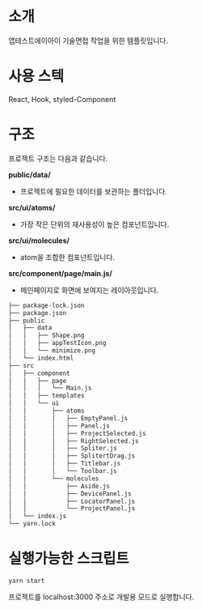 # 소개

앱테스트에이아이 기술면접 작업을 위한 템플릿입니다.

# 사용 스텍

React, Hook, styled-Component

# 구조

프로젝트 구조는 다음과 같습니다.

**public/data/**

- 프로젝트에 필요한 데이터를 보관하는 폴더입니다.

**src/ui/atoms/**

- 가장 작은 단위의 재사용성이 높은 컴포넌트입니다.

**src/ui/molecules/**

- atom을 조합한 컴포넌트입니다.

**src/component/page/main.js/**

- 메인페이지로 화면에 보여지는 레이아웃입니다.

```bash
├── package-lock.json
├── package.json
├── public
│   ├── data
│   │   ├── Shape.png
│   │   ├── appTestIcon.png
│   │   └── minimize.png
│   └── index.html
├── src
│   ├── component
│   │   ├── page
│   │   │   └── Main.js
│   │   ├── templates
│   │   └── ui
│   │       ├── atoms
│   │       │   ├── EmptyPanel.js
│   │       │   ├── Panel.js
│   │       │   ├── ProjectSelected.js
│   │       │   ├── RightSelected.js
│   │       │   ├── Spliter.js
│   │       │   ├── SplitertDrag.js
│   │       │   ├── Titlebar.js
│   │       │   └── Toolbar.js
│   │       └── molecules
│   │           ├── Aside.js
│   │           ├── DevicePanel.js
│   │           ├── LocatorPanel.js
│   │           └── ProjectPanel.js
│   └── index.js
└── yarn.lock
```

# 실행가능한 스크립트

`yarn start`

프로젝트를 localhost:3000 주소로 개발용 모드로 실행합니다.
